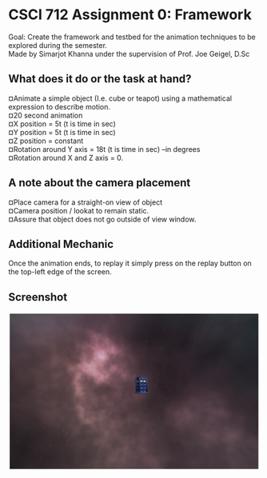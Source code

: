 # CSCI 712 Assignment 0: Framework

 Goal: Create the framework and testbed for the animation techniques to be explored during the semester.   
 Made by Simarjot Khanna under the supervision of Prof. Joe Geigel, D.Sc


## What does it do or the task at hand?

¤Animate a simple object (I.e. cube or teapot) using a mathematical expression to describe motion.  
¤20 second animation  
¤X position = 5t (t is time in sec)  
¤Y position = 5t (t is time in sec)  
¤Z position = constant  
¤Rotation around Y axis = 18t (t is time in sec) –in degrees  
¤Rotation around X and Z axis = 0.

## A note about the camera placement

¤Place camera for a straight-on view of object    
¤Camera position / lookat to remain static.    
¤Assure that object does not go outside of view window.

## Additional Mechanic

Once the animation ends, to replay it simply press on the replay button on the top-left edge of the screen.

## Screenshot

![Alt text](screen_grab.png "Screenshot")